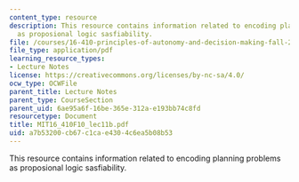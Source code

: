```yaml
---
content_type: resource
description: This resource contains information related to encoding planning problems
  as proposional logic sasfiability.
file: /courses/16-410-principles-of-autonomy-and-decision-making-fall-2010/a7b53200cb67c1cae4304c6ea5b08b53_MIT16_410F10_lec11b.pdf
file_type: application/pdf
learning_resource_types:
- Lecture Notes
license: https://creativecommons.org/licenses/by-nc-sa/4.0/
ocw_type: OCWFile
parent_title: Lecture Notes
parent_type: CourseSection
parent_uid: 6ae95a6f-16be-365e-312a-e193bb74c8fd
resourcetype: Document
title: MIT16_410F10_lec11b.pdf
uid: a7b53200-cb67-c1ca-e430-4c6ea5b08b53
---
```

This resource contains information related to encoding planning problems as proposional logic sasfiability.